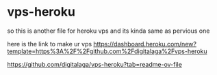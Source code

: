 # vps-heroku
so this is another file for heroku vps and its kinda same as pervious one

here is the link to make ur vps
https://dashboard.heroku.com/new?template=https%3A%2F%2Fgithub.com%2Fdigitalaga%2Fvps-heroku

https://github.com/digitalaga/vps-heroku?tab=readme-ov-file
